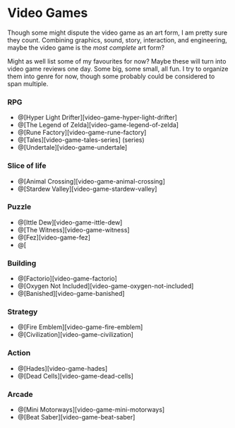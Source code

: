 # Video Games

Though some might dispute the video game as an art form, I am pretty sure they count.
Combining graphics, sound, story, interaction, and engineering, maybe the video game
is the *most complete* art form?

Might as well list some of my favourites for now? Maybe these will turn into video
game reviews one day. Some big, some small, all fun. I try to organize them into 
genre for now, though some probably could be considered to span multiple.

### RPG

*   @[Hyper Light Drifter][video-game-hyper-light-drifter]
*   @[The Legend of Zelda][video-game-legend-of-zelda]
*   @[Rune Factory][video-game-rune-factory]
*   @[Tales][video-game-tales-series] (series)
*   @[Undertale][video-game-undertale]

### Slice of life 

*   @[Animal Crossing][video-game-animal-crossing]
*   @[Stardew Valley][video-game-stardew-valley]

### Puzzle

*   @[Ittle Dew][video-game-ittle-dew]
*   @[The Witness][video-game-witness]
*   @[Fez][video-game-fez]
*   @[

### Building

*   @[Factorio][video-game-factorio]
*   @[Oxygen Not Included][video-game-oxygen-not-included]
*   @[Banished][video-game-banished]

### Strategy

*   @[Fire Emblem][video-game-fire-emblem]
*   @[Civilization][video-game-civilization]

### Action

*   @[Hades][video-game-hades]
*   @[Dead Cells][video-game-dead-cells]

### Arcade

*   @[Mini Motorways][video-game-mini-motorways]
*   @[Beat Saber][video-game-beat-saber]
